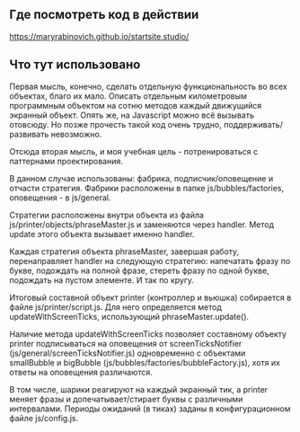 ## Где посмотреть код в действии

https://maryrabinovich.github.io/startsite.studio/

## Что тут использовано

Первая мысль, конечно, сделать отдельную функциональность во всех объектах, благо их мало. Описать отдельным километровым программным объектом на сотню методов каждый движущийся экранный объект. Опять же, на Javascript можно всё вызывать отовсюду. Но позже прочесть такой код очень трудно, поддерживать/развивать невозможно.

Отсюда вторая мысль, и моя учебная цель - потренироваться с паттернами проектирования. 

В данном случае использованы: фабрика, подписчик/оповещение и отчасти стратегия. Фабрики расположены в папке js/bubbles/factories, оповещения - в js/general. 

Стратегии расположены внутри объекта из файла js/printer/objects/phraseMaster.js и заменяются через handler. Метод update этого объекта вызывает именно handler.

Каждая стратегия объекта phraseMaster, завершая работу, перенаправляет handler на следующую стратегию: напечатать фразу по букве, подождать на полной фразе, стереть фразу по одной букве, подождать на пустом элементе. И так по кругу.

Итоговый составной объект printer (контроллер и вьюшка) собирается в файле js/printer/script.js. Для него определяется метод updateWithScreenTicks, использующий phraseMaster.update(). 

Наличие метода updateWithScreenTicks позволяет составному объекту printer подписываться на оповещения от screenTicksNotifier (js/general/screenTicksNotifier.js) одновременно с объектами smallBubble и bigBubble (js/bubbles/factories/bubbleFactory.js), хотя их ответы на оповещения различаются.

В том числе, шарики реагируют на каждый экранный тик, а printer меняет фразы и допечатывает/стирает буквы с различными интервалами. Периоды ожиданий (в тиках) заданы в конфигурационном файле js/config.js.